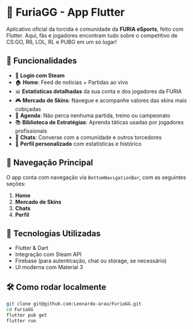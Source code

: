 # 🐗 FuriaGG - App Flutter

Aplicativo oficial da torcida e comunidade da **FURIA eSports**, feito com Flutter. Aqui, fãs e jogadores encontram tudo sobre o competitivo de CS:GO, R6, LOL, RL e PUBG em um só lugar!

## 📱 Funcionalidades

- 🔐 **Login com Steam**
- 🏠 **Home**: Feed de notícias + Partidas ao vivo
- 📊 **Estatísticas detalhadas** da sua conta e dos jogadores da FURIA
- 🎮 **Mercado de Skins**: Navegue e acompanhe valores das skins mais cobiçadas
- 📅 **Agenda**: Não perca nenhuma partida, treino ou campeonato
- 📚 **Biblioteca de Estratégias**: Aprenda táticas usadas por jogadores profissionais
- 💬 **Chats**: Converse com a comunidade e outros torcedores
- 🙋 **Perfil personalizado** com estatísticas e histórico

## 🧭 Navegação Principal

O app conta com navegação via `BottomNavigationBar`, com as seguintes seções:

1. **Home**
2. **Mercado de Skins**
3. **Chats**
4. **Perfil**

## 🚀 Tecnologias Utilizadas

- Flutter & Dart
- Integração com Steam API
- Firebase (para autenticação, chat ou storage, se necessário)
- UI moderna com Material 3

## 🛠 Como rodar localmente

```bash
git clone git@github.com:Leonardo-arau/FuriaGG.git
cd FuriaGG
flutter pub get
flutter run
